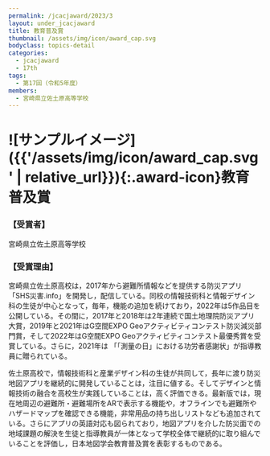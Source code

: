 ```yaml
---
permalink: /jcacjaward/2023/3
layout: under_jcacjaward
title: 教育普及賞
thumbnail: /assets/img/icon/award_cap.svg
bodyclass: topics-detail
categories:
  - jcacjaward
  - 17th
tags:
  - 第17回（令和5年度）
members:
  - 宮崎県立佐土原高等学校
---
```


# ![サンプルイメージ]({{'/assets/img/icon/award_cap.svg' | relative_url}}){:.award-icon}教育普及賞

### 【受賞者】

宮崎県立佐土原高等学校

### 【受賞理由】

宮崎県立佐土原高校は，2017年から避難所情報などを提供する防災アプリ「SHS災害.info」を開発し，配信している。同校の情報技術科と情報デザイン科の生徒が中心となって，毎年，機能の追加を続けており，2022年は5作品目を公開している。その間に，2017年と2018年は2年連続で国土地理院防災アプリ大賞，2019年と2021年はG空間EXPO Geoアクティビティコンテスト防災減災部門賞，そして2022年はG空間EXPO Geoアクティビティコンテスト最優秀賞を受賞している。さらに，2021年は  「「測量の日」における功労者感謝状」が指導教員に贈られている。

佐土原高校で，情報技術科と産業デザイン科の生徒が共同して，長年に渡り防災地図アプリを継続的に開発していることは，注目に値する。そしてデザインと情報技術の融合を高校生が実践していることは，高く評価できる。最新版では，現在地周辺の避難所・避難場所をARで表示する機能や，オフラインでも避難所やハザードマップを確認できる機能，非常用品の持ち出しリストなども追加されている。さらにアプリの英語対応も図られており，地図アプリを介した防災面での地域課題の解決を生徒と指導教員が一体となって学校全体で継続的に取り組んでいることを評価し，日本地図学会教育普及賞を表彰するものである。

